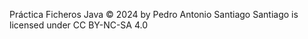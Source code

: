  Práctica Ficheros Java © 2024 by Pedro Antonio Santiago Santiago is licensed under CC BY-NC-SA 4.0 
